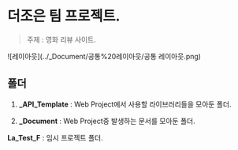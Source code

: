 # 더조은 팀 프로젝트.
>주제 : 영화 리뷰 사이트.

![레이아웃](../_Document/공통%20레이아웃/공통 레이아웃.png)

## 폴더
1. **_API_Template** : Web Project에서 사용할 라이브러리들을 모아둔 폴더.

2. **_Document** : Web Project중 발생하는 문서를 모아둔 폴더.

**La_Test_F** : 임시 프로젝트 폴더.
